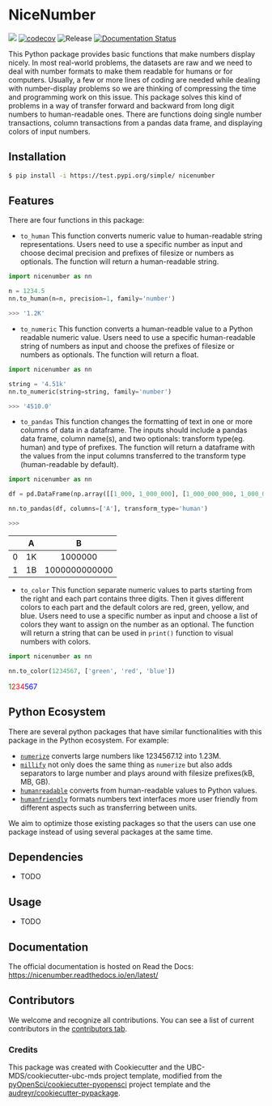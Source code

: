 # NiceNumber 

![](https://github.com/UBC-MDS/nicenumber/workflows/build/badge.svg) [![codecov](https://codecov.io/gh/UBC-MDS/nicenumber/branch/main/graph/badge.svg)](https://codecov.io/gh/UBC-MDS/nicenumber) ![Release](https://github.com/UBC-MDS/nicenumber/workflows/Release/badge.svg) [![Documentation Status](https://readthedocs.org/projects/nicenumber/badge/?version=latest)](https://nicenumber.readthedocs.io/en/latest/?badge=latest)

This Python package provides basic functions that make numbers display nicely. In most real-world problems, the datasets are raw and we need to deal with number formats to make them readable for humans or for computers. Usually, a few or more lines of coding are needed while dealing with number-display problems so we are thinking of compressing the time and programming work on this issue. This package solves this kind of problems in a way of transfer forward and backward from long digit numbers to human-readable ones. There are functions doing single number transactions, column transactions from a pandas data frame, and displaying colors of input numbers.  

## Installation

```bash
$ pip install -i https://test.pypi.org/simple/ nicenumber
```

## Features

There are four functions in this package:

- `to_human`
This function converts numeric value to human-readable string representations. Users need to use a specific number as input and choose decimal precision and prefixes of filesize or numbers as optionals. The function will return a human-readable string.

```python
import nicenumber as nn

n = 1234.5
nn.to_human(n=n, precision=1, family='number')

>>> '1.2K'
```

- `to_numeric`
This function converts a human-readble value to a Python readable numeric value. Users need to use a specific human-readable string of numbers as input and choose the prefixes of filesize or numbers as optionals. The function will return a float.

```python
import nicenumber as nn

string = '4.51k'
nn.to_numeric(string=string, family='number')

>>> '4510.0'
```

- `to_pandas`
This function changes the formatting of text in one or more columns of data in a dataframe. The inputs should include a pandas data frame, column name(s), and two optionals: transform type(eg. human) and type of prefixes. The function will return a dataframe with the values from the input columns transferred to the transform type (human-readable by default).

```python
import nicenumber as nn

df = pd.DataFrame(np.array([[1_000, 1_000_000], [1_000_000_000, 1_000_000_000_000]]), columns=['A', 'B'])

nn.to_pandas(df, columns=['A'], transform_type='human')

>>>
```
|        |      A      |       B       |
|:------:|:-----------:|:-------------:|
|   0    |     1K      |    1000000    |
|   1    |     1B      | 1000000000000 |


- `to_color`
This function separate numeric values to parts starting from the right and each part contains three digits. Then it gives different colors to each part and the default colors are red, green, yellow, and blue. Users need to use a specific number as input and choose a list of colors they want to assign on the number as an optional. The function will return a string that can be used in `print()` function to visual numbers with colors.

```python
import nicenumber as nn

nn.to_color(1234567, ['green', 'red', 'blue'])
```
<span style="color: green;">1</span><span style="color: red;">234</span><span style="color: blue;">567</span>
## Python Ecosystem

There are several python packages that have similar functionalities with this package in the Python ecosystem. For example:
- [`numerize`](https://github.com/davidsa03/numerize) converts large numbers like 1234567.12 into 1.23M.
- [`millify`](https://github.com/azaitsev/millify) not only does the same thing as `numerize` but also adds separators to large number and plays around with filesize prefixes(kB, MB, GB).
- [`humanreadable`](https://github.com/thombashi/humanreadable) converts from human-readable values to Python values.
- [`humanfriendly`](https://humanfriendly.readthedocs.io/en/latest/#) formats numbers text interfaces more user friendly from different aspects such as transferring between units.
 
We aim to optimize those existing packages so that the users can use one package instead of using several packages at the same time.


## Dependencies

- TODO

## Usage

- TODO

## Documentation

The official documentation is hosted on Read the Docs: https://nicenumber.readthedocs.io/en/latest/

## Contributors

We welcome and recognize all contributions. You can see a list of current contributors in the [contributors tab](https://github.com/UBC-MDS/NiceNumber/blob/main/CONTRIBUTORS.md).

### Credits

This package was created with Cookiecutter and the UBC-MDS/cookiecutter-ubc-mds project template, modified from the [pyOpenSci/cookiecutter-pyopensci](https://github.com/pyOpenSci/cookiecutter-pyopensci) project template and the [audreyr/cookiecutter-pypackage](https://github.com/audreyr/cookiecutter-pypackage).

